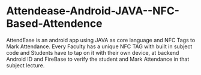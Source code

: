 # Attendease-Android-JAVA--NFC-Based-Attendence
AttendEase is an android app using JAVA as core language and NFC Tags to Mark Attendance. Every Faculty has a unique  NFC TAG with built in subject code and Students have to tap on it with their own device, at backend Android ID and FireBase to verify the student and Mark Attendance in that subject lecture.
